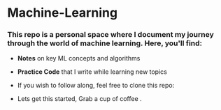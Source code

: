 # Machine-Learning

### This repo is a personal space where I document my journey through the world of machine learning. Here, you'll find:
- **Notes** on key ML concepts and algorithms
- **Practice Code** that I write while learning new topics

- If you wish to follow along, feel free to clone this repo:
- Lets get this started, Grab a cup of coffee .

